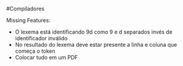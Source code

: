 #Compiladores

Missing Features:

* O lexema está identificando 9d como 9 e d separados invés de identificador inválido
* No resultado do lexema deve estar presente a linha e coluna que começa o token
* Colocar tudo em um PDF